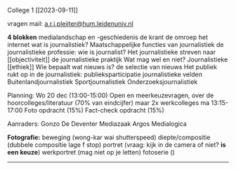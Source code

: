 College 1 [[2023-09-11]]

vragen mail: a.r.j.pleijter@hum.leidenuniv.nl

**4 blokken**
	medialandschap en -geschiedenis
		de krant
		de omroep
		het internet
	wat is journalistiek?
		Maatschappelijke functies van journalistiek
		de journalistieke professie: wie is journalist?
		Het journalistieke streven naar [[objectiviteit]]
	de journalistieke praktijk
		Wat mag wel en niet? Journalistieke [[ethiek]]
		Wie bepaalt wat nieuws is? de selectie van nieuws
		Het publiek rukt op in de journalistiek: publieksparticipatie
	journalistieke velden
		Buitenlandjournalistiek
		Sportjournalistiek
		Onderzoeksjournalistiek

Planning:
	Wo 20 dec (13:00-15:00) Open en meerkeuzevragen, over de hoorcolleges/literatuur (70% van eindcijfer)
	maar 2x werkcolleges ma 13:15-17:00
	Foto opdracht (15%)
	Fact-check opdracht (15%)

Aanraders:
	Gonzo
	De Deventer Mediazaak
	Argos Medialogica

**Fotografie:**
	beweging (wong-kar wai shutterspeed)
	diepte/compositie (dubbele compositie lage f stop)
	portret (vraag: kijk in de camera of niet? **is een keuze**)
	werkportret (mag niet op je letten)
	fotoserie ()

---

